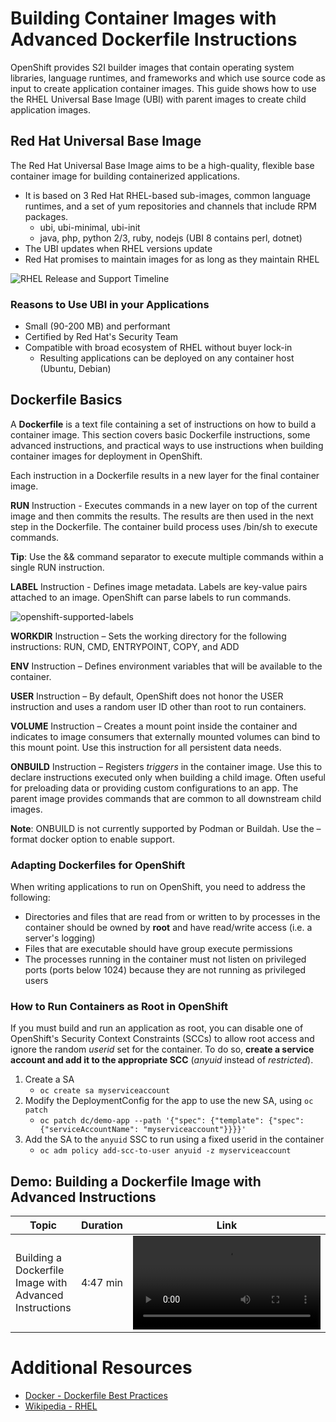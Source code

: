 # Building Container Images with Advanced Dockerfile Instructions

OpenShift provides S2I builder images that contain operating system libraries, language runtimes, and frameworks and which use source code as input to create application container images. This guide shows how to use the RHEL Universal Base Image (UBI) with parent images to create child application images.

## Red Hat Universal Base Image

The Red Hat Universal Base Image aims to be a high-quality, flexible base container image for building containerized applications.

* It is based on 3 Red Hat RHEL-based sub-images, common language runtimes, and a set of yum repositories and channels that include RPM packages.
  - ubi, ubi-minimal, ubi-init
  - java, php, python 2/3, ruby, nodejs (UBI 8 contains perl, dotnet)
* The UBI updates when RHEL versions update
* Red Hat promises to maintain images for as long as they maintain RHEL
  

![RHEL Release and Support Timeline](/RedHatEnablement/Building_With_Dockerfiles/images/RHEL-version-horizon.png)

### Reasons to Use UBI in your Applications

* Small (90-200 MB) and performant
* Certified by Red Hat's Security Team
* Compatible with broad ecosystem of RHEL without buyer lock-in
  * Resulting applications can be deployed on any container host (Ubuntu, Debian)

## Dockerfile Basics

A **Dockerfile** is a text file containing a set of instructions on how to build a container image. This section covers basic Dockerfile instructions, some advanced instructions, and practical ways to use instructions when building container images for deployment in OpenShift.

Each instruction in a Dockerfile results in a new layer for the final container image.

**RUN** Instruction - Executes commands in a new layer on top of the current image and then commits the results. The results are then used in the next step in the Dockerfile. The container build process uses /bin/sh to execute commands.

**Tip**: Use the && command separator to execute multiple commands within a single RUN instruction.

**LABEL** Instruction - Defines image metadata. Labels are key-value pairs attached to an image. OpenShift can parse labels to run commands.

![openshift-supported-labels](/RedHatEnablement/Building_With_Dockerfiles/images/supported-dockerfile-labels.png)

**WORKDIR** Instruction – Sets the working directory for the following instructions: RUN, CMD, ENTRYPOINT, COPY, and ADD 

**ENV** Instruction – Defines environment variables that will be available to the container.

**USER** Instruction – By default, OpenShift does not honor the USER instruction and uses a random user ID other than root to run containers.

**VOLUME** Instruction – Creates a mount point inside the container and indicates to image consumers that externally mounted volumes can bind to this mount point. Use this instruction for all persistent data needs.

**ONBUILD** Instruction – Registers *triggers* in the container image. Use this to declare instructions executed only when building a child image. Often useful for preloading data or providing custom configurations to an app. The parent image provides commands that are common to all downstream child images.

 **Note**: ONBUILD is not currently supported by Podman or Buildah. Use the –format docker option to enable support.

### Adapting Dockerfiles for OpenShift

When writing applications to run on OpenShift, you need to address the following:

* Directories and files that are read from or written to by processes in the container should be owned by **root** and have read/write access (i.e. a server's logging)
* Files that are executable should have group execute permissions
* The processes running in the container must not listen on privileged ports (ports below 1024) because they are not running as privileged users

### How to Run Containers as Root in OpenShift

If you must build and run an application as root, you can disable one of OpenShift's Security Context Constraints (SCCs) to allow root access and ignore the random *userid* set for the container. To do so, **create a service account and add it to the appropriate SCC** (*anyuid* instead of *restricted*). 

1. Create a SA
   * `oc create sa myserviceaccount`
2. Modify the DeploymentConfig for the app to use the new SA, using `oc patch`
   * `oc patch dc/demo-app --path '{"spec": {"template": {"spec": {"serviceAccountName": "myserviceaccount"}}}}'`
3. Add the SA to the `anyuid` SSC to run using a fixed userid in the container
   * `oc adm policy add-scc-to-user anyuid -z myserviceaccount`

## Demo: Building a Dockerfile Image with Advanced Instructions

| Topic                                                  | Duration | Link                                                         |
| ------------------------------------------------------ | -------- | ------------------------------------------------------------ |
| Building a Dockerfile Image with Advanced Instructions | 4:47 min | <video src="/Building_With_Dockerfiles/Building Dockerfiles with Advanced Instructions.mp4"></video> |

# Additional Resources

* [Docker - Dockerfile Best Practices](https://docs.docker.com/develop/develop-images/dockerfile_best-practices/)
* [Wikipedia - RHEL](https://en.wikipedia.org/wiki/Red_Hat_Enterprise_Linux)

